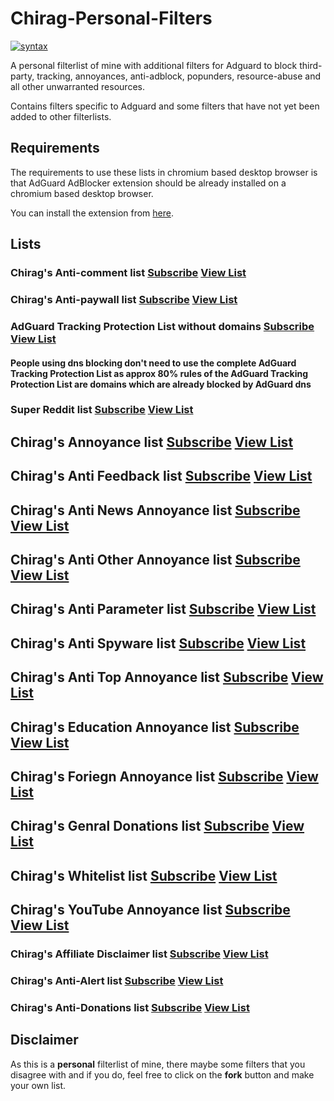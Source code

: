 # Chirag-Personal-Filters

[![syntax](https://img.shields.io/badge/syntax-AdGuard-%23c61300.svg)](https://kb.adguard.com/en/general/how-to-create-your-own-ad-filters)

A personal filterlist of mine with additional filters for Adguard to block third-party, tracking, annoyances, anti-adblock, popunders, resource-abuse and all other unwarranted resources.

Contains filters specific to Adguard and some filters that have not yet been added to other filterlists.

## Requirements

The requirements to use these lists in chromium based desktop browser is that AdGuard AdBlocker extension should be already installed on a chromium based desktop browser.

You can install the extension from [here](https://chrome.google.com/webstore/detail/adguard-adblocker/bgnkhhnnamicmpeenaelnjfhikgbkllg).

## Lists

### Chirag's Anti-comment list [Subscribe](https://subscribe.adblockplus.org/?location=https://raw.githubusercontent.com/chirag127/adblock/main/SP/C.txt) [View List](https://raw.githubusercontent.com/chirag127/adblock/main/SP/C.txt)

### Chirag's Anti-paywall list [Subscribe](https://subscribe.adblockplus.org/?location=https://raw.githubusercontent.com/chirag127/adblock/main/SP/APWL.txt) [View List](https://raw.githubusercontent.com/chirag127/adblock/main/SP/APWL.txt)

### AdGuard Tracking Protection List without domains [Subscribe](https://subscribe.adblockplus.org/?location=https://raw.githubusercontent.com/chirag127/adblock/main/Include/AdGuard/ATPWD.txt) [View List](https://raw.githubusercontent.com/chirag127/adblock/main/SP/C.txt)

#### People using dns blocking don't need to use the complete AdGuard Tracking Protection List as approx 80% rules of the AdGuard Tracking Protection List are domains which are already blocked by AdGuard dns

### Super Reddit list [Subscribe](https://subscribe.adblockplus.org/?location=https://raw.githubusercontent.com/chirag127/adblock/main/SP/SR.txt) [View List](https://raw.githubusercontent.com/chirag127/adblock/main/SP/SR.txt)

## Chirag's Annoyance list [Subscribe](https://subscribe.adblockplus.org/?location=https://raw.githubusercontent.com/chirag127/adblock/main/AAll.txt) [View List](https://raw.githubusercontent.com/chirag127/adblock/main/AAll.txt)

## Chirag's Anti Feedback list [Subscribe](https://subscribe.adblockplus.org/?location=https://raw.githubusercontent.com/chirag127/##adblock/main/FE.txt) [View List](https://raw.githubusercontent.com/chirag127/adblock/main/FE.txt)

## Chirag's Anti News Annoyance list [Subscribe](https://subscribe.adblockplus.org/?location=https://raw.githubusercontent.com/chirag127/##adblock/main/N.txt) [View List](https://raw.githubusercontent.com/chirag127/adblock/main/N.txt)

## Chirag's Anti Other Annoyance list [Subscribe](https://subscribe.adblockplus.org/?location=https://raw.githubusercontent.com/Chirag127/adblock/main/O.txt) [View List](https://raw.githubusercontent.com/chirag127/adblock/main/O.txt)

## Chirag's Anti Parameter list [Subscribe](https://subscribe.adblockplus.org/?location=https://raw.githubusercontent.com/chirag127/##adblock/main/P.txt) [View List](https://raw.githubusercontent.com/chirag127/adblock/main/P.txt)

## Chirag's Anti Spyware list [Subscribe](https://subscribe.adblockplus.org/?location=https://raw.githubusercontent.com/chirag127/##adblock/main/S.txt) [View List](https://raw.githubusercontent.com/chirag127/adblock/main/S.txt)

## Chirag's Anti Top Annoyance list [Subscribe](https://subscribe.adblockplus.org/?location=https://raw.githubusercontent.com/chirag127/##adblock/main/T.txt) [View List](https://raw.githubusercontent.com/chirag127/adblock/main/T.txt)

## Chirag's Education Annoyance list [Subscribe](https://subscribe.adblockplus.org/?location=https://raw.githubusercontent.com/chirag127/##adblock/main/E.txt) [View List](https://raw.githubusercontent.com/chirag127/adblock/main/E.txt)

## Chirag's Foriegn Annoyance list [Subscribe](https://subscribe.adblockplus.org/?location=https://raw.githubusercontent.com/chirag127/##adblock/main/F.txt) [View List](https://raw.githubusercontent.com/chirag127/adblock/main/F.txt)

## Chirag's Genral Donations list [Subscribe](https://subscribe.adblockplus.org/?location=https://raw.githubusercontent.com/chirag127/adblock/main/GD.txt) [View List](https://raw.githubusercontent.com/chirag127/adblock/main/GD.txt)

## Chirag's Whitelist list [Subscribe](https://subscribe.adblockplus.org/?location=https://raw.githubusercontent.com/chirag127/adblock/##main/W.txt) [View List](https://raw.githubusercontent.com/chirag127/adblock/main/W.txt)

## Chirag's YouTube Annoyance list [Subscribe](https://subscribe.adblockplus.org/?location=https://raw.githubusercontent.com/chirag127/adblock/main/YT.txt) [View List](https://raw.githubusercontent.com/chirag127/adblock/main/YT.txt)

### Chirag's Affiliate Disclaimer list [Subscribe](https://subscribe.adblockplus.org/?location=https://raw.githubusercontent.com/chirag127/adblock/main/AD.txt) [View List](https://raw.githubusercontent.com/chirag127/adblock/main/AD.txt)

### Chirag's Anti-Alert list [Subscribe](https://subscribe.adblockplus.org/?location=https://raw.githubusercontent.com/chirag127/adblock/main/AL.txt) [View List](https://raw.githubusercontent.com/chirag127/adblock/main/AL.txt)

### Chirag's Anti-Donations list [Subscribe](https://subscribe.adblockplus.org/?location=https://raw.githubusercontent.com/chirag127/adblock/main/D.txt) [View List](https://raw.githubusercontent.com/chirag127/adblock/main/D.txt)

## Disclaimer

As this is a **personal** filterlist of mine, there maybe some filters that you disagree with and if you do, feel free to click on the **fork** button and make your own list.

